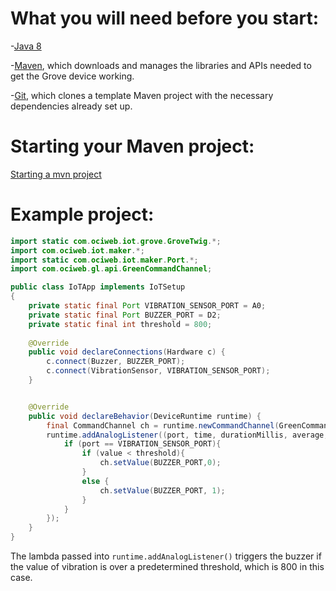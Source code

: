 # What you will need before you start:
-[Java 8](https://docs.oracle.com/javase/8/docs/technotes/guides/install/install_overview.html) 

-[Maven](https://maven.apache.org/install.html), which downloads and manages the libraries and APIs needed to get the Grove device working.

-[Git](https://git-scm.com/), which clones a template Maven project with the necessary dependencies already set up.

# Starting your Maven project: 
[Starting a mvn project](https://github.com/oci-pronghorn/FogLighter/blob/master/README.md)

# Example project:
```java
import static com.ociweb.iot.grove.GroveTwig.*;
import com.ociweb.iot.maker.*;
import static com.ociweb.iot.maker.Port.*;
import com.ociweb.gl.api.GreenCommandChannel;

public class IoTApp implements IoTSetup
{
	private static final Port VIBRATION_SENSOR_PORT = A0;
	private static final Port BUZZER_PORT = D2;
	private static final int threshold = 800;
	
	@Override
	public void declareConnections(Hardware c) {
		c.connect(Buzzer, BUZZER_PORT);
		c.connect(VibrationSensor, VIBRATION_SENSOR_PORT);
	}


	@Override
	public void declareBehavior(DeviceRuntime runtime) {
		final CommandChannel ch = runtime.newCommandChannel(GreenCommandChannel.DYNAMIC_MESSAGING);
		runtime.addAnalogListener((port, time, durationMillis, average, value)->{
			if (port == VIBRATION_SENSOR_PORT){
				if (value < threshold){
					ch.setValue(BUZZER_PORT,0);
				}
				else {
					ch.setValue(BUZZER_PORT, 1);
				}		
			}
		});
	}
}
```
The lambda passed into ```runtime.addAnalogListener()``` triggers the buzzer if the value of vibration is over a predetermined threshold, which is 800 in this case. 
